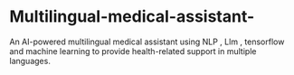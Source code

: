 # Multilingual-medical-assistant-
An AI-powered multilingual medical assistant using NLP , Llm , tensorflow and machine learning to provide health-related support in multiple languages.
